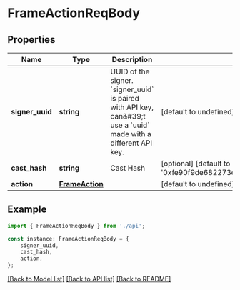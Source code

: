 # FrameActionReqBody


## Properties

Name | Type | Description | Notes
------------ | ------------- | ------------- | -------------
**signer_uuid** | **string** | UUID of the signer. &#x60;signer_uuid&#x60; is paired with API key, can\&#39;t use a &#x60;uuid&#x60; made with a different API key.  | [default to undefined]
**cast_hash** | **string** | Cast Hash | [optional] [default to '0xfe90f9de682273e05b201629ad2338bdcd89b6be']
**action** | [**FrameAction**](FrameAction.md) |  | [default to undefined]

## Example

```typescript
import { FrameActionReqBody } from './api';

const instance: FrameActionReqBody = {
    signer_uuid,
    cast_hash,
    action,
};
```

[[Back to Model list]](../README.md#documentation-for-models) [[Back to API list]](../README.md#documentation-for-api-endpoints) [[Back to README]](../README.md)
